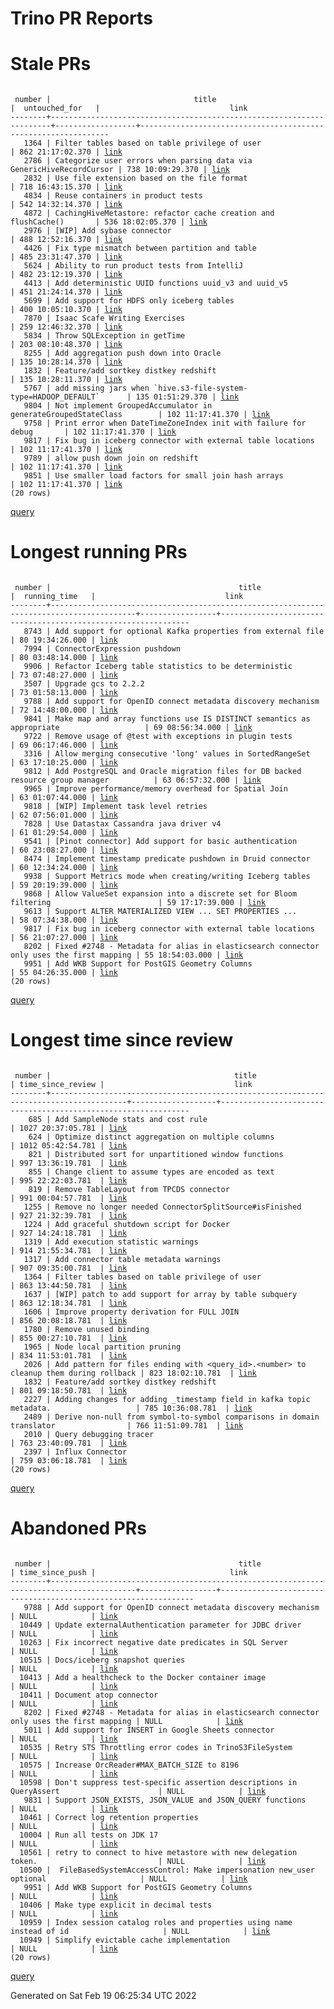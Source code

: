 Trino PR Reports
=======

#  Stale PRs
<pre><code>
 number |                                title                                 |  untouched_for   |                             link                              
--------+----------------------------------------------------------------------+------------------+---------------------------------------------------------------
   1364 | Filter tables based on table privilege of user                       | 862 21:17:02.370 | <a href="https://github.com/trinodb/trino/pull/1364">link</a> 
   2786 | Categorize user errors when parsing data via GenericHiveRecordCursor | 738 10:09:29.370 | <a href="https://github.com/trinodb/trino/pull/2786">link</a> 
   2832 | Use file extension based on the file format                          | 718 16:43:15.370 | <a href="https://github.com/trinodb/trino/pull/2832">link</a> 
   4834 | Reuse containers in product tests                                    | 542 14:32:14.370 | <a href="https://github.com/trinodb/trino/pull/4834">link</a> 
   4872 | CachingHiveMetastore: refactor cache creation and flushCache()       | 536 18:02:05.370 | <a href="https://github.com/trinodb/trino/pull/4872">link</a> 
   2976 | [WIP] Add sybase connector                                           | 488 12:52:16.370 | <a href="https://github.com/trinodb/trino/pull/2976">link</a> 
   4426 | Fix type mismatch between partition and table                        | 485 23:31:47.370 | <a href="https://github.com/trinodb/trino/pull/4426">link</a> 
   5624 | Ability to run product tests from IntelliJ                           | 482 23:12:19.370 | <a href="https://github.com/trinodb/trino/pull/5624">link</a> 
   4413 | Add deterministic UUID functions uuid_v3 and uuid_v5                 | 451 21:24:14.370 | <a href="https://github.com/trinodb/trino/pull/4413">link</a> 
   5699 | Add support for HDFS only iceberg tables                             | 400 10:05:10.370 | <a href="https://github.com/trinodb/trino/pull/5699">link</a> 
   7870 | Isaac Scafe Writing Exercises                                        | 259 12:46:32.370 | <a href="https://github.com/trinodb/trino/pull/7870">link</a> 
   5834 | Throw SQLException in getTime                                        | 203 08:10:48.370 | <a href="https://github.com/trinodb/trino/pull/5834">link</a> 
   8255 | Add aggregation push down into Oracle                                | 135 10:28:14.370 | <a href="https://github.com/trinodb/trino/pull/8255">link</a> 
   1832 | Feature/add sortkey distkey redshift                                 | 135 10:28:11.370 | <a href="https://github.com/trinodb/trino/pull/1832">link</a> 
   5767 | add missing jars when `hive.s3-file-system-type=HADOOP_DEFAULT`      | 135 01:51:29.370 | <a href="https://github.com/trinodb/trino/pull/5767">link</a> 
   9804 | Not implement GroupedAccumulator in generateGroupedStateClass        | 102 11:17:41.370 | <a href="https://github.com/trinodb/trino/pull/9804">link</a> 
   9758 | Print error when DateTimeZoneIndex init with failure for debug       | 102 11:17:41.370 | <a href="https://github.com/trinodb/trino/pull/9758">link</a> 
   9817 | Fix bug in iceberg connector with external table locations           | 102 11:17:41.370 | <a href="https://github.com/trinodb/trino/pull/9817">link</a> 
   9789 | allow push down join on redshift                                     | 102 11:17:41.370 | <a href="https://github.com/trinodb/trino/pull/9789">link</a> 
   9851 | Use smaller load factors for small join hash arrays                  | 102 11:17:41.370 | <a href="https://github.com/trinodb/trino/pull/9851">link</a> 
(20 rows)
</code></pre>
[query](https://github.com/nineinchnick/trino-cicd/blob/8b8627fd896b7a3587bfbef10a004103e59fba07/sql/pr/stale-prs.sql)

#  Longest running PRs
<pre><code>
 number |                                          title                                          |  running_time   |                             link                              
--------+-----------------------------------------------------------------------------------------+-----------------+---------------------------------------------------------------
   8743 | Add support for optional Kafka properties from external file                            | 80 19:34:26.000 | <a href="https://github.com/trinodb/trino/pull/8743">link</a> 
   7994 | ConnectorExpression pushdown                                                            | 80 03:48:14.000 | <a href="https://github.com/trinodb/trino/pull/7994">link</a> 
   9906 | Refactor Iceberg table statistics to be deterministic                                   | 73 07:48:27.000 | <a href="https://github.com/trinodb/trino/pull/9906">link</a> 
   3507 | Upgrade gcs to 2.2.2                                                                    | 73 01:58:13.000 | <a href="https://github.com/trinodb/trino/pull/3507">link</a> 
   9788 | Add support for OpenID connect metadata discovery mechanism                             | 72 14:48:00.000 | <a href="https://github.com/trinodb/trino/pull/9788">link</a> 
   9841 | Make map and array functions use IS DISTINCT semantics as appropriate                   | 69 08:56:34.000 | <a href="https://github.com/trinodb/trino/pull/9841">link</a> 
   9722 | Remove usage of @test with exceptions in plugin tests                                   | 69 06:17:46.000 | <a href="https://github.com/trinodb/trino/pull/9722">link</a> 
   3316 | Allow merging consecutive 'long' values in SortedRangeSet                               | 63 17:10:25.000 | <a href="https://github.com/trinodb/trino/pull/3316">link</a> 
   9812 | Add PostgreSQL and Oracle migration files for DB backed resource group manager          | 63 06:57:32.000 | <a href="https://github.com/trinodb/trino/pull/9812">link</a> 
   9965 | Improve performance/memory overhead for Spatial Join                                    | 63 01:07:44.000 | <a href="https://github.com/trinodb/trino/pull/9965">link</a> 
   9818 | [WIP] Implement task level retries                                                      | 62 07:56:01.000 | <a href="https://github.com/trinodb/trino/pull/9818">link</a> 
   7828 | Use Datastax Cassandra java driver v4                                                   | 61 01:29:54.000 | <a href="https://github.com/trinodb/trino/pull/7828">link</a> 
   9541 | [Pinot connector] Add support for basic authentication                                  | 60 23:08:27.000 | <a href="https://github.com/trinodb/trino/pull/9541">link</a> 
   8474 | Implement timestamp predicate pushdown in Druid connector                               | 60 12:34:24.000 | <a href="https://github.com/trinodb/trino/pull/8474">link</a> 
   9938 | Support Metrics mode when creating/writing Iceberg tables                               | 59 20:19:39.000 | <a href="https://github.com/trinodb/trino/pull/9938">link</a> 
   9868 | Allow ValueSet expansion into a discrete set for Bloom filtering                        | 59 17:17:39.000 | <a href="https://github.com/trinodb/trino/pull/9868">link</a> 
   9613 | Support ALTER MATERIALIZED VIEW ... SET PROPERTIES ...                                  | 58 07:34:38.000 | <a href="https://github.com/trinodb/trino/pull/9613">link</a> 
   9817 | Fix bug in iceberg connector with external table locations                              | 56 21:07:27.000 | <a href="https://github.com/trinodb/trino/pull/9817">link</a> 
   8202 | Fixed #2748 - Metadata for alias in elasticsearch connector only uses the first mapping | 55 18:54:03.000 | <a href="https://github.com/trinodb/trino/pull/8202">link</a> 
   9951 | Add WKB Support for PostGIS Geometry Columns                                            | 55 04:26:35.000 | <a href="https://github.com/trinodb/trino/pull/9951">link</a> 
(20 rows)
</code></pre>
[query](https://github.com/nineinchnick/trino-cicd/blob/8b8627fd896b7a3587bfbef10a004103e59fba07/sql/pr/running-prs.sql)

#  Longest time since review
<pre><code>
 number |                                         title                                         | time_since_review |                             link                              
--------+---------------------------------------------------------------------------------------+-------------------+---------------------------------------------------------------
    685 | Add SampleNode stats and cost rule                                                    | 1027 20:37:05.781 | <a href="https://github.com/trinodb/trino/pull/685">link</a>  
    624 | Optimize distinct aggregation on multiple columns                                     | 1012 05:42:54.781 | <a href="https://github.com/trinodb/trino/pull/624">link</a>  
    821 | Distributed sort for unpartitioned window functions                                   | 997 13:36:19.781  | <a href="https://github.com/trinodb/trino/pull/821">link</a>  
    855 | Change client to assume types are encoded as text                                     | 995 22:22:03.781  | <a href="https://github.com/trinodb/trino/pull/855">link</a>  
    819 | Remove TableLayout from TPCDS connector                                               | 991 00:04:57.781  | <a href="https://github.com/trinodb/trino/pull/819">link</a>  
   1255 | Remove no longer needed ConnectorSplitSource#isFinished                               | 927 21:32:39.781  | <a href="https://github.com/trinodb/trino/pull/1255">link</a> 
   1224 | Add graceful shutdown script for Docker                                               | 927 14:24:18.781  | <a href="https://github.com/trinodb/trino/pull/1224">link</a> 
   1319 | Add execution statistic warnings                                                      | 914 21:55:34.781  | <a href="https://github.com/trinodb/trino/pull/1319">link</a> 
   1317 | Add connector table metadata warnings                                                 | 907 09:35:00.781  | <a href="https://github.com/trinodb/trino/pull/1317">link</a> 
   1364 | Filter tables based on table privilege of user                                        | 863 13:44:50.781  | <a href="https://github.com/trinodb/trino/pull/1364">link</a> 
   1637 | [WIP] patch to add support for array by table subquery                                | 863 12:18:34.781  | <a href="https://github.com/trinodb/trino/pull/1637">link</a> 
   1606 | Improve property derivation for FULL JOIN                                             | 856 20:08:18.781  | <a href="https://github.com/trinodb/trino/pull/1606">link</a> 
   1780 | Remove unused binding                                                                 | 855 00:27:10.781  | <a href="https://github.com/trinodb/trino/pull/1780">link</a> 
   1965 | Node local partition pruning                                                          | 834 11:53:01.781  | <a href="https://github.com/trinodb/trino/pull/1965">link</a> 
   2026 | Add pattern for files ending with &lt;query_id&gt;.&lt;number&gt; to cleanup them during rollback | 823 18:02:10.781  | <a href="https://github.com/trinodb/trino/pull/2026">link</a> 
   1832 | Feature/add sortkey distkey redshift                                                  | 801 09:18:50.781  | <a href="https://github.com/trinodb/trino/pull/1832">link</a> 
   2227 | Adding changes for adding _timestamp field in kafka topic metadata.                   | 785 10:36:08.781  | <a href="https://github.com/trinodb/trino/pull/2227">link</a> 
   2489 | Derive non-null from symbol-to-symbol comparisons in domain translator                | 766 11:51:09.781  | <a href="https://github.com/trinodb/trino/pull/2489">link</a> 
   2010 | Query debugging tracer                                                                | 763 23:40:09.781  | <a href="https://github.com/trinodb/trino/pull/2010">link</a> 
   2397 | Influx Connector                                                                      | 759 03:06:18.781  | <a href="https://github.com/trinodb/trino/pull/2397">link</a> 
(20 rows)
</code></pre>
[query](https://github.com/nineinchnick/trino-cicd/blob/8b8627fd896b7a3587bfbef10a004103e59fba07/sql/pr/awaiting-review.sql)

#  Abandoned PRs
<pre><code>
 number |                                          title                                          | time_since_push |                              link                              
--------+-----------------------------------------------------------------------------------------+-----------------+----------------------------------------------------------------
   9788 | Add support for OpenID connect metadata discovery mechanism                             | NULL            | <a href="https://github.com/trinodb/trino/pull/9788">link</a>  
  10449 | Update externalAuthentication parameter for JDBC driver                                 | NULL            | <a href="https://github.com/trinodb/trino/pull/10449">link</a> 
  10263 | Fix incorrect negative date predicates in SQL Server                                    | NULL            | <a href="https://github.com/trinodb/trino/pull/10263">link</a> 
  10515 | Docs/iceberg snapshot queries                                                           | NULL            | <a href="https://github.com/trinodb/trino/pull/10515">link</a> 
  10413 | Add a healthcheck to the Docker container image                                         | NULL            | <a href="https://github.com/trinodb/trino/pull/10413">link</a> 
  10411 | Document atop connector                                                                 | NULL            | <a href="https://github.com/trinodb/trino/pull/10411">link</a> 
   8202 | Fixed #2748 - Metadata for alias in elasticsearch connector only uses the first mapping | NULL            | <a href="https://github.com/trinodb/trino/pull/8202">link</a>  
   5011 | Add support for INSERT in Google Sheets connector                                       | NULL            | <a href="https://github.com/trinodb/trino/pull/5011">link</a>  
  10535 | Retry STS Throttling error codes in TrinoS3FileSystem                                   | NULL            | <a href="https://github.com/trinodb/trino/pull/10535">link</a> 
  10575 | Increase OrcReader#MAX_BATCH_SIZE to 8196                                               | NULL            | <a href="https://github.com/trinodb/trino/pull/10575">link</a> 
  10598 | Don't suppress test-specific assertion descriptions in QueryAssert                      | NULL            | <a href="https://github.com/trinodb/trino/pull/10598">link</a> 
   9831 | Support JSON_EXISTS, JSON_VALUE and JSON_QUERY functions                                | NULL            | <a href="https://github.com/trinodb/trino/pull/9831">link</a>  
  10461 | Correct log retention properties                                                        | NULL            | <a href="https://github.com/trinodb/trino/pull/10461">link</a> 
  10004 | Run all tests on JDK 17                                                                 | NULL            | <a href="https://github.com/trinodb/trino/pull/10004">link</a> 
  10561 | retry to connect to hive metastore with new delegation token.                           | NULL            | <a href="https://github.com/trinodb/trino/pull/10561">link</a> 
  10500 |  FileBasedSystemAccessControl: Make impersonation new_user optional                     | NULL            | <a href="https://github.com/trinodb/trino/pull/10500">link</a> 
   9951 | Add WKB Support for PostGIS Geometry Columns                                            | NULL            | <a href="https://github.com/trinodb/trino/pull/9951">link</a>  
  10406 | Make type explicit in decimal tests                                                     | NULL            | <a href="https://github.com/trinodb/trino/pull/10406">link</a> 
  10959 | Index session catalog roles and properties using name instead of id                     | NULL            | <a href="https://github.com/trinodb/trino/pull/10959">link</a> 
  10949 | Simplify evictable cache implementation                                                 | NULL            | <a href="https://github.com/trinodb/trino/pull/10949">link</a> 
(20 rows)
</code></pre>
[query](https://github.com/nineinchnick/trino-cicd/blob/8b8627fd896b7a3587bfbef10a004103e59fba07/sql/pr/abandoned-prs.sql)

Generated on Sat Feb 19 06:25:34 UTC 2022
